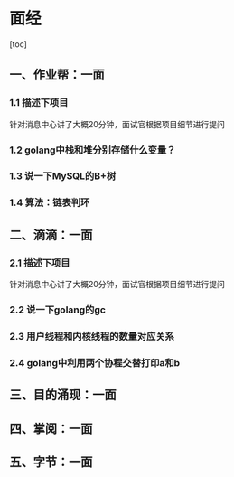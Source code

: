 # 面经

[toc]

## 一、作业帮：一面

### 1.1 描述下项目

针对消息中心讲了大概20分钟，面试官根据项目细节进行提问

### 1.2 golang中栈和堆分别存储什么变量？

### 1.3 说一下MySQL的B+树

### 1.4 算法：链表判环

## 二、滴滴：一面

### 2.1 描述下项目

针对消息中心讲了大概20分钟，面试官根据项目细节进行提问

### 2.2 说一下golang的gc

### 2.3 用户线程和内核线程的数量对应关系

### 2.4 golang中利用两个协程交替打印a和b

## 三、目的涌现：一面

## 四、掌阅：一面

## 五、字节：一面

